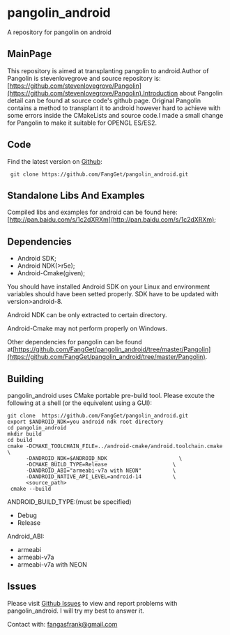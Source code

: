 # pangolin_android
A repository for pangolin on android

## MainPage
This repository is aimed at transplanting pangolin to android.Author of Pangolin is stevenlovegrove and source repository is:[https://github.com/stevenlovegrove/Pangolin](https://github.com/stevenlovegrove/Pangolin).Introduction about Pangolin detail can be found at source code's github page. Original Pangolin contains a method to transplant it to android however hard to achieve with some errors inside the CMakeLists and source code.I made a small change for Pangolin to make it suitable for OPENGL ES/ES2.

## Code
Find the latest version on [Github](https://github.com):
``` 
 git clone https://github.com/FangGet/pangolin_android.git
```

## Standalone Libs And Examples
Compiled libs and examples for android can be found here: [http://pan.baidu.com/s/1c2dXRXm](http://pan.baidu.com/s/1c2dXRXm);

## Dependencies
* Android SDK;
* Android NDK(>r5e);
* Android-Cmake(given);

You should have installed Android SDK on your Linux and environment variables should have been setted properly. SDK have to be updated with version>android-8.

Android NDK can be only extracted to certain directory.

Android-Cmake may not perform properly on Windows.

Other dependencies for pangolin can be found at[https://github.com/FangGet/pangolin_android/tree/master/Pangolin](https://github.com/FangGet/pangolin_android/tree/master/Pangolin).

## Building
pangolin_android uses CMake portable pre-build tool. Please excute the following at a shell (or the equivelent using a GUI):
```
git clone  https://github.com/FangGet/pangolin_android.git
export $ANDROID_NDK=you android ndk root directory
cd pangolin_android
mkdir build
cd build
cmake -DCMAKE_TOOLCHAIN_FILE=../android-cmake/android.toolchain.cmake \
      -DANDROID_NDK=$ANDROID_NDK                       \
      -DCMAKE_BUILD_TYPE=Release                     \
      -DANDROID_ABI="armeabi-v7a with NEON"          \
      -DANDROID_NATIVE_API_LEVEL=android-14          \
      <source_path>
 cmake --build 
```
ANDROID_BUILD_TYPE:(must be specified)
  * Debug
  * Release

Android_ABI:
  * armeabi
  * armeabi-v7a
  * armeabi-v7a with NEON

## Issues
Please visit [Github Issues](https://github.com/FangGet/pangolin_android/issues) to view and report problems with pangolin_android. I will try my best to answer it.

Contact with: fangasfrank@gmail.com
